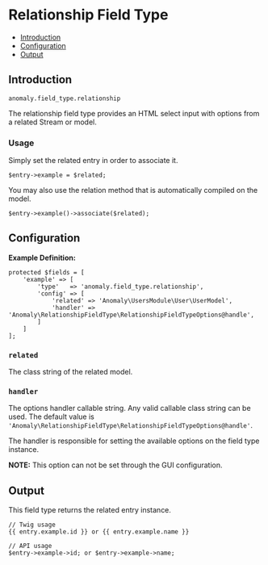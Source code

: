 # Relationship Field Type

- [Introduction](#introduction)
- [Configuration](#configuration)
- [Output](#output)


<a name="introduction"></a>
## Introduction

`anomaly.field_type.relationship`

The relationship field type provides an HTML select input with options from a related Stream or model.

### Usage

Simply set the related entry in order to associate it.

    $entry->example = $related;

You may also use the relation method that is automatically compiled on the model.

    $entry->example()->associate($related);


<a name="configuration"></a>
## Configuration

**Example Definition:**

    protected $fields = [
        'example' => [
            'type'   => 'anomaly.field_type.relationship',
            'config' => [
                'related' => 'Anomaly\UsersModule\User\UserModel',
                'handler' => 'Anomaly\RelationshipFieldType\RelationshipFieldTypeOptions@handle',
            ]
        ]
    ];

### `related`

The class string of the related model.

### `handler`

The options handler callable string. Any valid callable class string can be used. The default value is `'Anomaly\RelationshipFieldType\RelationshipFieldTypeOptions@handle'`.

The handler is responsible for setting the available options on the field type instance.

**NOTE:** This option can not be set through the GUI configuration.


<a name="output"></a>
## Output

This field type returns the related entry instance.

    // Twig usage
    {{ entry.example.id }} or {{ entry.example.name }}
    
    // API usage
    $entry->example->id; or $entry->example->name;
